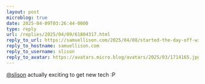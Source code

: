 ```yaml
---
layout: post
microblog: true
date: 2025-04-09T03:26:44-0000
type: reply
url: /replies/2025/04/09/61804317.html
reply_to_url: https://samuellison.com/2025/04/08/started-the-day-off-with.html
reply_to_hostname: samuellison.com
reply_to_username: slison
reply_to_avatar: https://avatars.micro.blog/avatars/2025/03/1714165.jpg
---
```

<p><a href="https://micro.blog/slison">@slison</a> actually exciting to get new tech :P</p>
